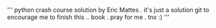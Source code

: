 ''' python crash course solution by Eric Mattes . it's just a solution git to encourage me to finish this .. book . pray for me . tnx :) '''
